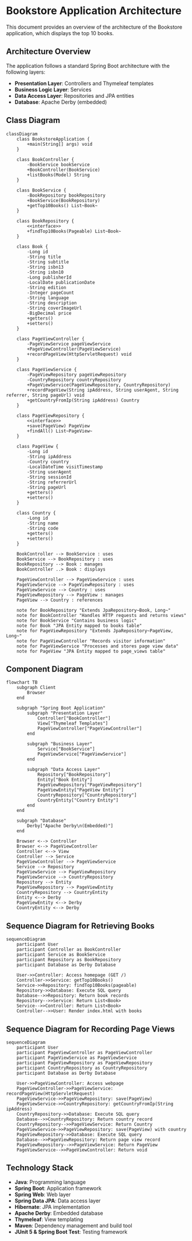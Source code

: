 # Bookstore Application Architecture

This document provides an overview of the architecture of the Bookstore application, which displays the top 10 books.

## Architecture Overview

The application follows a standard Spring Boot architecture with the following layers:
- **Presentation Layer**: Controllers and Thymeleaf templates
- **Business Logic Layer**: Services
- **Data Access Layer**: Repositories and JPA entities
- **Database**: Apache Derby (embedded)

## Class Diagram

```mermaid
classDiagram
    class BookstoreApplication {
        +main(String[] args) void
    }

    class BookController {
        -BookService bookService
        +BookController(BookService)
        +listBooks(Model) String
    }

    class BookService {
        -BookRepository bookRepository
        +BookService(BookRepository)
        +getTop10Books() List~Book~
    }

    class BookRepository {
        <<interface>>
        +findTop10Books(Pageable) List~Book~
    }

    class Book {
        -Long id
        -String title
        -String subtitle
        -String isbn13
        -String isbn10
        -Long publisherId
        -LocalDate publicationDate
        -String edition
        -Integer pageCount
        -String language
        -String description
        -String coverImageUrl
        -BigDecimal price
        +getters()
        +setters()
    }
    
    class PageViewController {
        -PageViewService pageViewService
        +PageViewController(PageViewService)
        +recordPageView(HttpServletRequest) void
    }
    
    class PageViewService {
        -PageViewRepository pageViewRepository
        -CountryRepository countryRepository
        +PageViewService(PageViewRepository, CountryRepository)
        +recordPageView(String ipAddress, String userAgent, String referrer, String pageUrl) void
        +getCountryFromIp(String ipAddress) Country
    }
    
    class PageViewRepository {
        <<interface>>
        +save(PageView) PageView
        +findAll() List~PageView~
    }
    
    class PageView {
        -Long id
        -String ipAddress
        -Country country
        -LocalDateTime visitTimestamp
        -String userAgent
        -String sessionId
        -String referrerUrl
        -String pageUrl
        +getters()
        +setters()
    }
    
    class Country {
        -Long id
        -String name
        -String code
        +getters()
        +setters()
    }

    BookController --> BookService : uses
    BookService --> BookRepository : uses
    BookRepository --> Book : manages
    BookController ..> Book : displays
    
    PageViewController --> PageViewService : uses
    PageViewService --> PageViewRepository : uses
    PageViewService --> Country : uses
    PageViewRepository --> PageView : manages
    PageView --> Country : references

    note for BookRepository "Extends JpaRepository~Book, Long~"
    note for BookController "Handles HTTP requests and returns views"
    note for BookService "Contains business logic"
    note for Book "JPA Entity mapped to books table"
    note for PageViewRepository "Extends JpaRepository~PageView, Long~"
    note for PageViewController "Records visitor information"
    note for PageViewService "Processes and stores page view data"
    note for PageView "JPA Entity mapped to page_views table"
```

## Component Diagram

```mermaid
flowchart TB
    subgraph Client
        Browser
    end

    subgraph "Spring Boot Application"
        subgraph "Presentation Layer"
            Controller["BookController"]
            View["Thymeleaf Templates"]
            PageViewController["PageViewController"]
        end
        
        subgraph "Business Layer"
            Service["BookService"]
            PageViewService["PageViewService"]
        end
        
        subgraph "Data Access Layer"
            Repository["BookRepository"]
            Entity["Book Entity"]
            PageViewRepository["PageViewRepository"]
            PageViewEntity["PageView Entity"]
            CountryRepository["CountryRepository"]
            CountryEntity["Country Entity"]
        end
    end
    
    subgraph "Database"
        Derby["Apache Derby\n(Embedded)"]
    end
    
    Browser <--> Controller
    Browser <--> PageViewController
    Controller <--> View
    Controller --> Service
    PageViewController --> PageViewService
    Service --> Repository
    PageViewService --> PageViewRepository
    PageViewService --> CountryRepository
    Repository --> Entity
    PageViewRepository --> PageViewEntity
    CountryRepository --> CountryEntity
    Entity <--> Derby
    PageViewEntity <--> Derby
    CountryEntity <--> Derby
```

## Sequence Diagram for Retrieving Books

```mermaid
sequenceDiagram
    participant User
    participant Controller as BookController
    participant Service as BookService
    participant Repository as BookRepository
    participant Database as Derby Database
    
    User->>Controller: Access homepage (GET /)
    Controller->>Service: getTop10Books()
    Service->>Repository: findTop10Books(pageable)
    Repository->>Database: Execute SQL query
    Database-->>Repository: Return book records
    Repository-->>Service: Return List<Book>
    Service-->>Controller: Return List<Book>
    Controller-->>User: Render index.html with books
```

## Sequence Diagram for Recording Page Views

```mermaid
sequenceDiagram
    participant User
    participant PageViewController as PageViewController
    participant PageViewService as PageViewService
    participant PageViewRepository as PageViewRepository
    participant CountryRepository as CountryRepository
    participant Database as Derby Database
    
    User->>PageViewController: Access webpage
    PageViewController->>PageViewService: recordPageView(HttpServletRequest)
    PageViewService->>PageViewRepository: save(PageView)
    PageViewService->>CountryRepository: getCountryFromIp(String ipAddress)
    CountryRepository->>Database: Execute SQL query
    Database-->>CountryRepository: Return country record
    CountryRepository-->>PageViewService: Return Country
    PageViewService->>PageViewRepository: save(PageView) with country
    PageViewRepository->>Database: Execute SQL query
    Database-->>PageViewRepository: Return page view record
    PageViewRepository-->>PageViewService: Return PageView
    PageViewService-->>PageViewController: Return void
```

## Technology Stack

- **Java**: Programming language
- **Spring Boot**: Application framework
- **Spring Web**: Web layer
- **Spring Data JPA**: Data access layer
- **Hibernate**: JPA implementation
- **Apache Derby**: Embedded database
- **Thymeleaf**: View templating
- **Maven**: Dependency management and build tool
- **JUnit 5 & Spring Boot Test**: Testing framework
